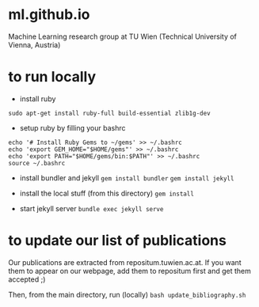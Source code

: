 # ml.github.io
Machine Learning research group at TU Wien (Technical University of Vienna, Austria)

# to run locally

- install ruby
```
sudo apt-get install ruby-full build-essential zlib1g-dev
```
- setup ruby by filling your bashrc
```
echo '# Install Ruby Gems to ~/gems' >> ~/.bashrc
echo 'export GEM_HOME="$HOME/gems"' >> ~/.bashrc
echo 'export PATH="$HOME/gems/bin:$PATH"' >> ~/.bashrc
source ~/.bashrc
```
- install bundler and jekyll
```gem install bundler```
```gem install jekyll```

- install the local stuff (from this directory)
```gem install```

- start jekyll server
```bundle exec jekyll serve```


# to update our list of publications

Our publications are extracted from repositum.tuwien.ac.at. If you want them to appear on our webpage, add them to repositum first and get them accepted ;)

Then, from the main directory, run (locally)
```bash update_bibliography.sh```